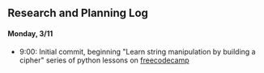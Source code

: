 ## Research and Planning Log

#### Monday, 3/11
* 9:00: Initial commit, beginning "Learn string manipulation by building a cipher" series of python lessons on [freecodecamp](https://www.freecodecamp.org/learn/scientific-computing-with-python/)